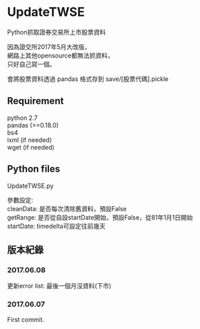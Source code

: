 # UpdateTWSE
Python抓取證券交易所上市股票資料  
  
因為證交所2017年5月大改版，  
網路上其他opensource都無法抓資料，  
只好自己寫一個。  
  
會將股票資料透過 pandas 格式存到 save/[股票代碼].pickle  
  
## Requirement
  
python 2.7  
pandas (>=0.18.0)  
bs4  
lxml (if needed)  
wget (if needed)  
  
## Python files
UpdateTWSE.py  
  
參數設定:  
cleanData: 是否每次清除舊資料，預設False  
getRange:  是否從自設startDate開始，預設False，從81年1月1日開始  
startDate:  timedelta可設定往前幾天  
  
## 版本紀錄
### 2017.06.08
更新error list: 最後一個月沒資料(下市)
### 2017.06.07
First commit.  
  
